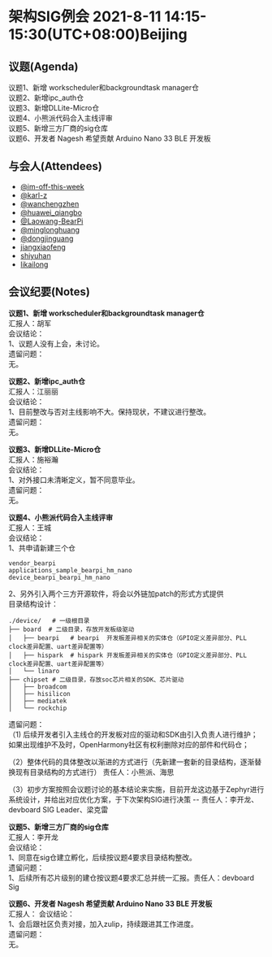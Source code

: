 # 架构SIG例会 2021-8-11 14:15-15:30(UTC+08:00)Beijing

## 议题(Agenda)

议题1、新增 workscheduler和backgroundtask manager仓  
议题2、新增ipc_auth仓  
议题3、新增DLLite-Micro仓  
议题4、小熊派代码合入主线评审  
议题5、新增三方厂商的sig仓库  
议题6、开发者 Nagesh 希望贡献 Arduino Nano 33 BLE 开发板  

## 与会人(Attendees)

- [@im-off-this-week](rengelin@huawei.com)
- [@karl-z](zhangyongzhi@huawei.com)
- [@wanchengzhen](wanchengzhen@huawei.com)
- [@huawei_qiangbo](qiangbo2@huawei.com)
- [@Laowang-BearPi](wangcheng@holdiot.com)
- [@minglonghuang](minglong@iscas.ac.cn)
- [@dongjinguang](dongjinguang@huawei.com)
- [jiangxiaofeng](jiangxiaofeng8@huawei.com)
- [shiyuhan](shiyuhan1@huawei.com)
- [likailong](likailong@huawei.com)

## 会议纪要(Notes)

**议题1、新增 workscheduler和backgroundtask manager仓**  
汇报人：胡军  
会议结论：  
1、议题人没有上会，未讨论。  
遗留问题：  
无。  

**议题2、新增ipc_auth仓**  
汇报人：江丽丽  
会议结论：  
1、目前整改与否对主线影响不大。保持现状，不建议进行整改。  
遗留问题：  
无。  

**议题3、新增DLLite-Micro仓**  
汇报人：施裕瀚  
会议结论：  
1、对外接口未清晰定义，暂不同意毕业。  
遗留问题：  
无。  

**议题4、小熊派代码合入主线评审**  
汇报人：王城  
会议结论：  
1、共申请新建三个仓  
```
vendor_bearpi
applications_sample_bearpi_hm_nano
device_bearpi_bearpi_hm_nano
```

2、另外引入两个三方开源软件，将会以外链加patch的形式方式提供  
目录结构设计：  
```
./device/   # 一级根目录
├── board  # 二级目录，存放开发板级驱动
│   ├── bearpi   # bearpi  开发板差异相关的实体仓（GPIO定义差异部分、PLL clock差异配置、uart差异配置等）
│   ├── hispark  # hispark 开发板差异相关的实体仓（GPIO定义差异部分、PLL clock差异配置、uart差异配置等）
│   └── linaro
├── chipset # 二级目录，存放soc芯片相关的SDK、芯片驱动
│   ├── broadcom
│   ├── hisilicon  
│   ├── mediatek
│   └── rockchip
```

遗留问题：  
  （1) 后续开发者引入主线仓的开发板对应的驱动和SDK由引入负责人进行维护；如果出现维护不及时，OpenHarmony社区有权利删除对应的部件和代码仓；  

  （2）整体代码的具体整改以渐进的方式进行（先新建一套新的目录结构，逐渐替换现有目录结构的方式进行）  责任人：小熊派、海思  
  
  （3）初步方案按照会议题讨论的基本结论来实施，目前开龙这边基于Zephyr进行系统设计，并给出对应优化方案，于下次架构SIG进行决策   -- 责任人：李开龙、devboard SIG Leader、梁克雷  

**议题5、新增三方厂商的sig仓库**  
汇报人：李开龙  
会议结论：  
1、同意在sig仓建立孵化，后续按议题4要求目录结构整改。  
遗留问题：  
1、后续所有芯片级别的建仓按议题4要求汇总并统一汇报。责任人：devboard Sig  

**议题6、开发者 Nagesh 希望贡献 Arduino Nano 33 BLE 开发板**  
汇报人：
会议结论：  
1、会后跟社区负责对接，加入zulip，持续跟进其工作进度。  
遗留问题：  
无。  
